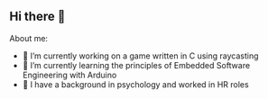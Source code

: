 ## Hi there 👋

<!--
**ale-seme/ale-seme** is a ✨ _special_ ✨ repository because its `README.md` (this file) appears on your GitHub profile.

-->
About me:

- 🔭 I’m currently working on a game written in C using raycasting
- 🔌 I’m currently learning the principles of Embedded Software Engineering with Arduino
- 🧠 I have a background in psychology and worked in HR roles

